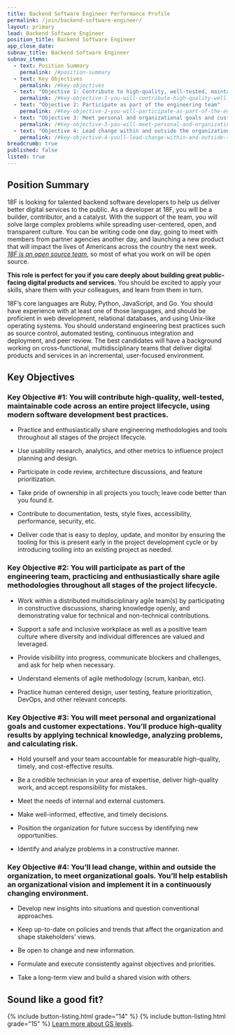 ```yaml
---
title: Backend Software Engineer Performance Profile
permalink: /join/backend-software-engineer/
layout: primary
lead: Backend Software Engineer
position_title: Backend Software Engineer
app_close_date:
subnav_title: Backend Software Engineer
subnav_items:
  - text: Position Summary
    permalink: /#position-summary
  - text: Key Objectives
    permalink: /#key-objectives
  - text: "Objective 1: Contribute to high-quality, well-tested, maintainable code"
    permalink: /#key-objective-1-you-will-contribute-high-quality-well-tested-maintainable-code-across-an-entire-project-lifecycle-using-modern-software-development-best-practices
  - text: "Objective 2: Participate as part of the engineering team"
    permalink: /#key-objective-2-you-will-participate-as-part-of-the-engineering-team-practicing-and-enthusiastically-share-agile-methodologies-throughout-all-stages-of-the-project-lifecycle
  - text: "Objective 3: Meet personal and organizational goals and customer expectations"
    permalink: /#key-objective-3-you-will-meet-personal-and-organizational-goals-and-customer-expectations-youll-produce-high-quality-results-by-applying-technical-knowledge-analyzing-problems-and-calculating-risk
  - text: "Objective 4: Lead change within and outside the organization"
    permalink: /#key-objective-4-youll-lead-change-within-and-outside-the-organization-to-meet-organizational-goals-youll-help-establish-an-organizational-vision-and-implement-it-in-a-continuously-changing-environment
breadcrumb: true
published: false
listed: true
---
```


## Position Summary

18F is looking for talented backend software developers to help us deliver better digital services to the public. As a developer at 18F, you will be a builder, contributor, and a catalyst. With the support of the team, you will solve large complex problems while spreading user-centered, open, and transparent culture. You can be writing code one day, going to meet with members from partner agencies another day, and launching a new product that will impact the lives of Americans across the country the next week. [*18F is an open source team*](https://18f.gsa.gov/2014/07/29/18f-an-open-source-team/), so most of what you work on will be open source.

**This role is perfect for you if you care deeply about building great public-facing digital products and services.** You should be excited to apply your skills, share them with your colleagues, and learn from them in turn.

18F’s core languages are Ruby, Python, JavaScript, and Go. You should have experience with at least one of those languages, and should be proficient in web development, relational databases, and using Unix-like operating systems. You should understand engineering best practices such as source control, automated testing, continuous integration and deployment, and peer review. The best candidates will have a background working on cross-functional, multidisciplinary teams that deliver digital products and services in an incremental, user-focused environment.

## Key Objectives

### Key Objective #1: You will contribute high-quality, well-tested, maintainable code across an entire project lifecycle, using modern software development best practices.

-   Practice and enthusiastically share engineering methodologies and tools throughout all stages of the project lifecycle.

-   Use usability research, analytics, and other metrics to influence project planning and design.

-   Participate in code review, architecture discussions, and feature prioritization.

-   Take pride of ownership in all projects you touch; leave code better than you found it.

-   Contribute to documentation, tests, style fixes, accessibility, performance, security, etc.

-   Deliver code that is easy to deploy, update, and monitor by ensuring the tooling for this is present early in the project development cycle or by introducing tooling into an existing project as needed.

### Key Objective #2: You will participate as part of the engineering team, practicing and enthusiastically share agile methodologies throughout all stages of the project lifecycle.

-   Work within a distributed multidisciplinary agile team(s) by participating in constructive discussions, sharing knowledge openly, and demonstrating value for technical and non-technical contributions.

-   Support a safe and inclusive workplace as well as a positive team culture where diversity and individual differences are valued and leveraged.

-   Provide visibility into progress, communicate blockers and challenges, and ask for help when necessary.

-   Understand elements of agile methodology (scrum, kanban, etc).

-   Practice human centered design, user testing, feature prioritization, DevOps, and other relevant concepts.

### Key Objective #3: You will meet personal and organizational goals and customer expectations. You’ll produce high-quality results by applying technical knowledge, analyzing problems, and calculating risk.

-   Hold yourself and your team accountable for measurable high-quality, timely, and cost-effective results.

-   Be a credible technician in your area of expertise, deliver high-quality work, and accept responsibility for mistakes.

-   Meet the needs of internal and external customers.

-   Make well-informed, effective, and timely decisions.

-   Position the organization for future success by identifying new opportunities.

-   Identify and analyze problems in a constructive manner.

### Key Objective #4: You’ll lead change, within and outside the organization, to meet organizational goals. You’ll help establish an organizational vision and implement it in a continuously changing environment.

-   Develop new insights into situations and question conventional approaches.

-   Keep up-to-date on policies and trends that affect the organization and shape stakeholders’ views.

-   Be open to change and new information.

-   Formulate and execute consistently against objectives and priorities.

-   Take a long-term view and build a shared vision with others.

## Sound like a good fit?

{% include button-listing.html grade="14" %}
{% include button-listing.html grade="15" %}
[Learn more about GS levels](https://18f.gsa.gov/join/#government-pay-grades).

